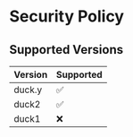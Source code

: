 # Security Policy

## Supported Versions

| Version | Supported          |
| ------- | ------------------ |
| duck.y   | :white_check_mark: |
| duck2 | :white_check_mark: |
| duck1 | :x:                |

